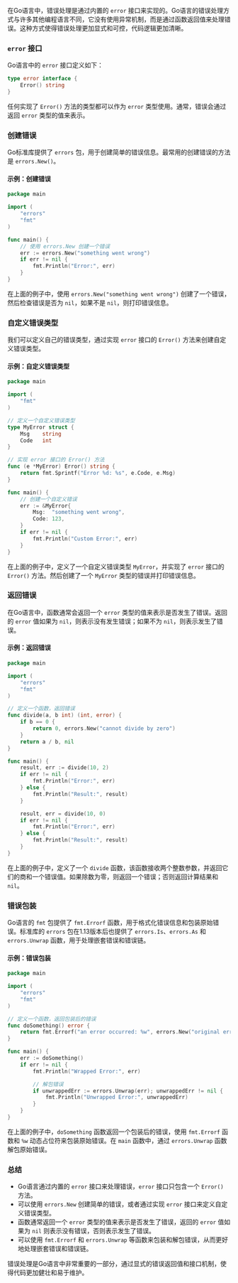 在Go语言中，错误处理是通过内置的 `error` 接口来实现的。Go语言的错误处理方式与许多其他编程语言不同，它没有使用异常机制，而是通过函数返回值来处理错误。这种方式使得错误处理更加显式和可控，代码逻辑更加清晰。

### `error` 接口

Go语言中的 `error` 接口定义如下：

```go
type error interface {
    Error() string
}
```

任何实现了 `Error()` 方法的类型都可以作为 `error` 类型使用。通常，错误会通过返回 `error` 类型的值来表示。

### 创建错误

Go标准库提供了 `errors` 包，用于创建简单的错误信息。最常用的创建错误的方法是 `errors.New()`。

#### 示例：创建错误

```go
package main

import (
    "errors"
    "fmt"
)

func main() {
    // 使用 errors.New 创建一个错误
    err := errors.New("something went wrong")
    if err != nil {
        fmt.Println("Error:", err)
    }
}
```

在上面的例子中，使用 `errors.New("something went wrong")` 创建了一个错误，然后检查错误是否为 `nil`，如果不是 `nil`，则打印错误信息。

### 自定义错误类型

我们可以定义自己的错误类型，通过实现 `error` 接口的 `Error()` 方法来创建自定义错误类型。

#### 示例：自定义错误类型

```go
package main

import (
    "fmt"
)

// 定义一个自定义错误类型
type MyError struct {
    Msg    string
    Code   int
}

// 实现 error 接口的 Error() 方法
func (e *MyError) Error() string {
    return fmt.Sprintf("Error %d: %s", e.Code, e.Msg)
}

func main() {
    // 创建一个自定义错误
    err := &MyError{
        Msg:  "something went wrong",
        Code: 123,
    }
    if err != nil {
        fmt.Println("Custom Error:", err)
    }
}
```

在上面的例子中，定义了一个自定义错误类型 `MyError`，并实现了 `error` 接口的 `Error()` 方法。然后创建了一个 `MyError` 类型的错误并打印错误信息。

### 返回错误

在Go语言中，函数通常会返回一个 `error` 类型的值来表示是否发生了错误。返回的 `error` 值如果为 `nil`，则表示没有发生错误；如果不为 `nil`，则表示发生了错误。

#### 示例：返回错误

```go
package main

import (
    "errors"
    "fmt"
)

// 定义一个函数，返回错误
func divide(a, b int) (int, error) {
    if b == 0 {
        return 0, errors.New("cannot divide by zero")
    }
    return a / b, nil
}

func main() {
    result, err := divide(10, 2)
    if err != nil {
        fmt.Println("Error:", err)
    } else {
        fmt.Println("Result:", result)
    }

    result, err = divide(10, 0)
    if err != nil {
        fmt.Println("Error:", err)
    } else {
        fmt.Println("Result:", result)
    }
}
```

在上面的例子中，定义了一个 `divide` 函数，该函数接收两个整数参数，并返回它们的商和一个错误值。如果除数为零，则返回一个错误；否则返回计算结果和 `nil`。

### 错误包装

Go语言的 `fmt` 包提供了 `fmt.Errorf` 函数，用于格式化错误信息和包装原始错误。标准库的 `errors` 包在1.13版本后也提供了 `errors.Is`、`errors.As` 和 `errors.Unwrap` 函数，用于处理嵌套错误和错误链。

#### 示例：错误包装

```go
package main

import (
    "errors"
    "fmt"
)

// 定义一个函数，返回包装后的错误
func doSomething() error {
    return fmt.Errorf("an error occurred: %w", errors.New("original error"))
}

func main() {
    err := doSomething()
    if err != nil {
        fmt.Println("Wrapped Error:", err)

        // 解包错误
        if unwrappedErr := errors.Unwrap(err); unwrappedErr != nil {
            fmt.Println("Unwrapped Error:", unwrappedErr)
        }
    }
}
```

在上面的例子中，`doSomething` 函数返回一个包装后的错误，使用 `fmt.Errorf` 函数和 `%w` 动态占位符来包装原始错误。在 `main` 函数中，通过 `errors.Unwrap` 函数解包原始错误。

### 总结

- Go语言通过内置的 `error` 接口来处理错误，`error` 接口只包含一个 `Error()` 方法。
- 可以使用 `errors.New` 创建简单的错误，或者通过实现 `error` 接口来定义自定义错误类型。
- 函数通常返回一个 `error` 类型的值来表示是否发生了错误，返回的 `error` 值如果为 `nil` 则表示没有错误，否则表示发生了错误。
- 可以使用 `fmt.Errorf` 和 `errors.Unwrap` 等函数来包装和解包错误，从而更好地处理嵌套错误和错误链。

错误处理是Go语言中非常重要的一部分，通过显式的错误返回值和接口机制，使得代码更加健壮和易于维护。